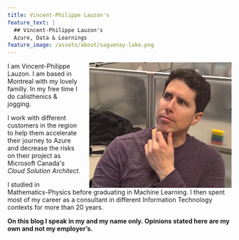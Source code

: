 ```yaml
---
title: Vincent-Philippe Lauzon's
feature_text: |
  ## Vincent-Philippe Lauzon's
  Azure, Data & Learnings
feature_image: /assets/about/saguenay-lake.png
---
```


<img style="float:right;padding-left:20px;" title="Me, trying to look intelligent" src="/assets/about/vp-shot.png" />

I am Vincent-Philippe Lauzon.  I am based in Montreal with my lovely familly.  In my free time I do calisthenics & jogging.

I work with different customers in the region to help them accelerate their journey to Azure and decrease the risks on their project as Microsoft Canada's *Cloud Solution Architect*.

I studied in Mathematics-Physics before graduating in Machine Learning.  I then spent most of my career as a consultant in different Information Technology contexts for more than 20 years.

**On this blog I speak in my and my name only.  Opinions stated here are my own and not my employer’s.**